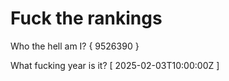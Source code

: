 # Fuck the rankings

Who the hell am I?
{ 9526390 }

What fucking year is it?
[ 2025-02-03T10:00:00Z ]
